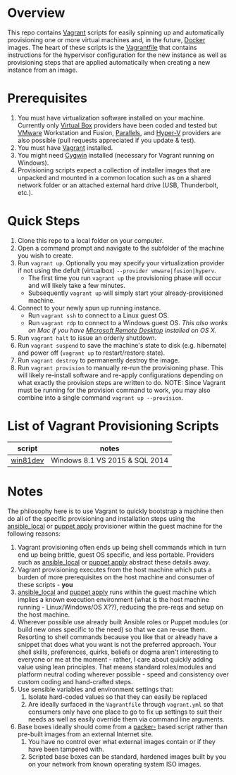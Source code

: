# Overview

This repo contains [Vagrant](https://www.vagrantup.com/) scripts for easily spinning up and automatically provisioning one or more virtual machines and, in the future, [Docker](https://www.docker.com/) images. The heart of these scripts is the [Vagrantfile](https://www.vagrantup.com/docs/vagrantfile/) that contains instructions for the hypervisor configuration for the new instance as well as provisioning steps that are applied automatically when creating a new instance from an image.

# Prerequisites

1. You must have virtualization software installed on your machine. Currently only [Virtual Box](https://www.vagrantup.com/docs/virtualbox/) providers have been coded and tested but [VMware](https://www.vagrantup.com/docs/vmware/) Workstation and Fusion, [Parallels](http://parallels.github.io/vagrant-parallels/docs/), and [Hyper-V](https://www.vagrantup.com/docs/vmware/) providers are also possible (pull requests appreciated if you update & test).
1. You must have [Vagrant](https://www.vagrantup.com/downloads.html) installed.
1. You might need [Cygwin](https://www.cygwin.com/) installed (necessary for Vagrant running on Windows).
1. Provisioning scripts expect a collection of installer images that are unpacked and mounted in a common location such as on a shared network folder or an attached external hard drive (USB, Thunderbolt, etc.).


# Quick Steps

1. Clone this repo to a local folder on your computer.
1. Open a command prompt and navigate to the subfolder of the machine you wish to create.
1. Run `vagrant up`. Optionally you may specify your virtualization provider if not using the defult (virtualbox) `--provider vmware|fusion|hyperv`.
    * The first time you run `vagrant up` the provisioning phase will occur and will likely take a few minutes.
    * Subsequently `vagrant up` will simply start your already-provisioned machine.
1. Connect to your newly spun up running instance.
    * Run `vagrant ssh` to connect to a Linux guest OS.
    * Run `vagrant rdp` to connect to a Windows guest OS. *This also works on Mac if you have [Microsoft Remote Desktop](https://itunes.apple.com/us/app/microsoft-remote-desktop/id715768417?mt=12) installed on OS X.*
1. Run `vagrant halt` to issue an orderly shutdown.
1. Run `vagrant suspend` to save the machine's state to disk (e.g. hibernate) and power off (`vagrant up` to restart/restore state).
1. Run `vagrant destroy` to permanently destroy the image.
1. Run `vagrant provision` to manually re-run the provisioning phase. This will likely re-install software and re-apply configurations depending on what exactly the provision steps are written to do. NOTE: Since Vagrant must be running for the provision command to work, you may also combine into a single command `vagrant up --provision`.


# List of Vagrant Provisioning Scripts

| script | notes |
| ----   | ----- |
| [win81dev](win81dev/README.md) | Windows 8.1 VS 2015 & SQL 2014 |


# Notes

The philosophy here is to use Vagrant to quickly bootstrap a machine then do all of the specific provisioning and installation steps using the [ansible_local](https://www.vagrantup.com/docs/provisioning/ansible_local.html) or [puppet apply](https://docs.puppetlabs.com/puppet/latest/reference/services_apply.html) provisioner within the guest machine for the following reasons:

1. Vagrant provisioning often ends up being shell commands which in turn end up being brittle, guest OS specific, and less portable. Providers such as [ansible_local](https://www.vagrantup.com/docs/provisioning/ansible_local.html) or [puppet apply](https://docs.puppetlabs.com/puppet/latest/reference/services_apply.html) abstract these details away.
1. Vagrant provisioning executes from the host machine which puts a burden of more prerequisites on the host machine and consumer of these scripts - **you**
1. [ansible_local](https://www.vagrantup.com/docs/provisioning/ansible_local.html) and [puppet apply](https://docs.puppetlabs.com/puppet/latest/reference/services_apply.html) runs within the guest machine which implies a known execution environment (what is the host machine running - Linux/Windows/OS X??), reducing the pre-reqs and setup on the host machine.
1. Wherever possible use already built Ansible roles or Puppet modules (or build new ones specific to the need) so that we can re-use them. Resorting to shell commands because you like that or already have a snippet that does what you want is not the preferred approach. Your shell skills, preferences, quirks, beliefs or dogma aren't interesting to everyone or me at the moment - rather, I care about quickly adding value using lean principles. That means standard roles/modules and platform neutral coding wherever possible - speed and consistency over custom coding and hand-crafted steps.
1. Use sensible variables and environment settings that:
   1. Isolate hard-coded values so that they can easily be replaced
   1. Are ideally surfaced in the `Vagrantfile` through `vagrant.yml` so that consumers only have one place to go to fix up settings to suit their needs as well as easily override them via command line arguments.
1. Base boxes ideally should come from a [packer-](https://www.packer.io/) based script rather than pre-built images from an external Internet site.
   1. You have no control over what external images contain or if they have been tampered with.
   1. Scripted base boxes can be standard, hardened images built by you on your network from known operating system ISO images.

